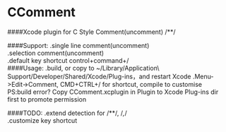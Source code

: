 CComment
========

####Xcode plugin for C Style Comment(uncomment) /**/

####Support:
.single line comment(uncomment)
<br/>
.selection comment(uncomment)
<br/>
.default key shortcut control+command+/
<br/>
####Usage:
.build, or copy to ~/Library/Application\ Support/Developer/Shared/Xcode/Plug-ins，and restart Xcode
.Menu->Edit->Comment, CMD+CTRL+/ for shortcut, compile to customise
<br/>
PS:build error? Copy CComment.xcplugin in Plugin to Xcode Plug-ins dir first to promote permission

####TODO:
.extend detection for /**/, /*,*/
<br/>
.customize key shortcut
